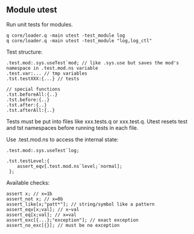 ## Module utest

Run unit tests for modules.

```
q core/loader.q -main utest -test_module log
q core/loader.q -main utest -test_module "log,log_ctl"
```

Test structure:
```
.test.mod:.sys.useTest`mod; // like .sys.use but saves the mod's namespace in .test.mod.ns variable
.test.var:... // tmp variables
.tst.testXXX:{...} // tests

// special functions
.tst.beforeAll:{..}
.tst.before:{..}
.tst.after:{..}
.tst.afterAll:{..}
```

Tests must be put into files like xxx.tests.q or xxx.test.q. Utest resets test and tst namespaces before running tests in each file.

Use .test.mod.ns to access the internal state:
```
.test.mod:.sys.useTest`log;

.tst.testLevel:{
    assert_eqv[.test.mod.ns`level;`normal];
 };
```

Available checks:
```
assert x; // x=1b
assert_not x; // x=0b
assert_like[x;"patt*"]; // string/symbol like a pattern
assert_eqv[x;val]; // x~val
assert_eq[x;val]; // x=val
assert_exc[{...};"exception"]; // exact exception
assert_no_exc[{}]; // must be no exception
```